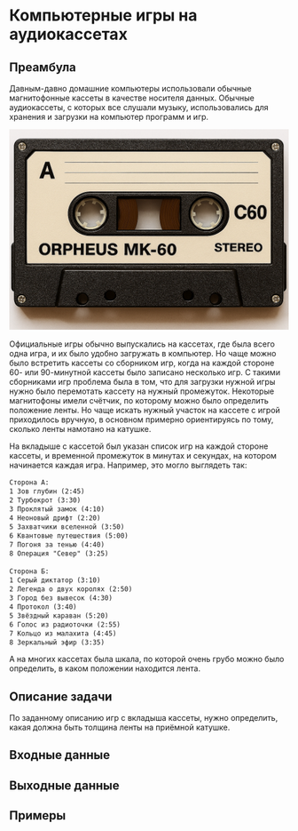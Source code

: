 # Компьютерные игры на аудиокассетах

## Преамбула

Давным-давно домашние компьютеры использовали обычные магнитофонные кассеты в качестве носителя данных.
Обычные аудиокассеты, с которых все слушали музыку, использовались для хранения и загрузки на компьютер программ и игр.

![cassette.png](cassette.png)

Официальные игры обычно выпускались на кассетах, где была всего одна игра, и их было удобно загружать в компьютер.
Но чаще можно было встретить кассеты со сборником игр, когда на каждой стороне 60- или 90-минутной кассеты было записано несколько игр.
С такими сборниками игр проблема была в том, что для загрузки нужной игры нужно было перемотать кассету на нужный промежуток.
Некоторые магнитофоны имели счётчик, по которому можно было определить положение ленты.
Но чаще искать нужный участок на кассете с игрой приходилось вручную, в основном примерно ориентируясь по тому, сколько ленты намотано на катушке.

На вкладыше с кассетой был указан список игр на каждой стороне кассеты, и временной промежуток в минутах и секундах, на котором начинается каждая игра.
Например, это могло выглядеть так:
```
Сторона А:
1 Зов глубин (2:45)
2 Турбокрот (3:30)
3 Проклятый замок (4:10)
4 Неоновый дрифт (2:20)
5 Захватчики вселенной (3:50)
6 Квантовые путешествия (5:00)
7 Погоня за тенью (4:40)
8 Операция "Север" (3:25)

Сторона Б:
1 Серый диктатор (3:10)
2 Легенда о двух королях (2:50)
3 Город без вывесок (4:30)
4 Протокол (3:40)
5 Звёздный караван (5:20)
6 Голос из радиоточки (2:55)
7 Кольцо из малахита (4:45)
8 Зеркальный эфир (3:35)
```

А на многих кассетах была шкала, по которой очень грубо можно было определить, в каком положении находится лента.

## Описание задачи

По заданному описанию игр с вкладыша кассеты, нужно определить, какая должна быть толщина ленты на приёмной катушке.

## Входные данные

## Выходные данные

## Примеры


